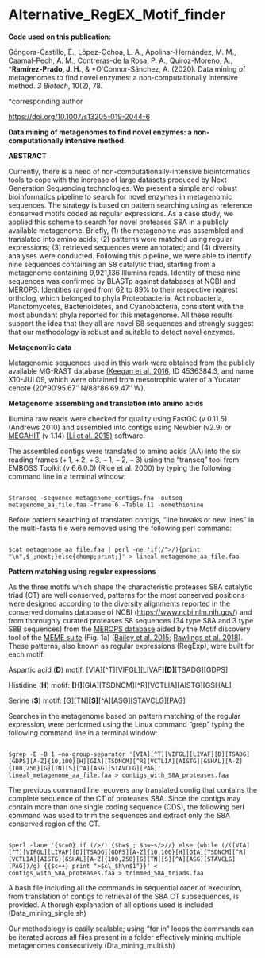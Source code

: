 # Alternative_RegEX_Motif_finder

**Code used on this publication:**

Góngora-Castillo, E., López-Ochoa, L. A., Apolinar-Hernández, M. M., Caamal-Pech, A. M., Contreras-de la Rosa, P. A., Quiroz-Moreno, A., \***Ramírez-Prado, J. H.**, & \*O'Connor-Sánchez, A. (2020). Data mining of metagenomes to find novel enzymes: a non-computationally intensive method. *3 Biotech*, 10(2), 78.

\*corresponding author

https://doi.org/10.1007/s13205-019-2044-6

**Data mining of metagenomes to find novel enzymes: a non-computationally intensive method.**

**ABSTRACT**

Currently, there is a need of non-computationally-intensive bioinformatics tools to cope with the increase of large datasets produced by Next Generation Sequencing technologies. We present a simple and robust bioinformatics pipeline to search for novel enzymes in metagenomic sequences. The strategy is based on pattern searching using as reference conserved motifs coded as regular expressions. As a case study, we applied this scheme to search for novel proteases S8A in a publicly available metagenome. Briefly, (1) the metagenome was assembled and translated into amino acids; (2) patterns were matched using regular expressions; (3) retrieved sequences were annotated; and (4) diversity analyses were conducted. Following this pipeline, we were able to identify nine sequences containing an S8 catalytic triad, starting from a metagenome containing 9,921,136 Illumina reads. Identity of these nine sequences was confirmed by BLASTp against databases at NCBI and MEROPS. Identities ranged from 62 to 89% to their respective nearest ortholog, which belonged to phyla Proteobacteria, Actinobacteria, Planctomycetes, Bacterioidetes, and Cyanobacteria, consistent with the most abundant phyla reported for this metagenome. All these results support the idea that they all are novel S8 sequences and strongly suggest that our methodology is robust and suitable to detect novel enzymes.

**Metagenomic data**

Metagenomic sequences used in this work were obtained from the publicly available MG-RAST database [(Keegan et al. 2016](https://link.springer.com/protocol/10.1007%2F978-1-4939-3369-3_13), ID 4536384.3, and name X10-JUL09, which were obtained from mesotrophic water of a Yucatan cenote (20°90′95.67″ N/88°86′69.47″ W).

**Metagenome assembling and translation into amino acids**

Illumina raw reads were checked for quality using FastQC (v 0.11.5) (Andrews 2010) and assembled into contigs using Newbler (v2.9) or [MEGAHIT](https://github.com/voutcn/megahit) (v 1.14) [(Li et al. 2015)](https://academic.oup.com/bioinformatics/article/31/10/1674/177884) software.

The assembled contigs were translated to amino acids (AA) into the six reading frames (+ 1, + 2, + 3, − 1, − 2, − 3) using the “transeq” tool from EMBOSS Toolkit (v 6.6.0.0) (Rice et al. 2000) by typing the following command line in a terminal window:

<pre><code>
$transeq -sequence metagenome_contigs.fna -outseq metagenome_aa_file.faa -frame 6 -Table 11 -nomethionine
</code></pre>

Before pattern searching of translated contigs, “line breaks or new lines” in the multi-fasta file were removed using the following perl command:

<pre><code>
$cat metagenome_aa_file.faa | perl -ne 'if(/^>/){print "\n",$_;next;}else{chomp;print;}' > lineal_metagenome_aa_file.faa
</code></pre>

**Pattern matching using regular expressions**

As the three motifs which shape the characteristic proteases S8A catalytic triad (CT) are well conserved, patterns for the most conserved positions were designed according to the diversity alignments reported in the conserved domains database of NCBI (https://www.ncbi.nlm.nih.gov/) and from thoroughly curated proteases S8 sequences (34 type S8A and 3 type S8B sequences) from the [MEROPS database](https://www.ebi.ac.uk/merops/) aided by the Motif discovery tool of the [MEME suite](https://meme-suite.org/meme/) (Fig. 1a) ([Bailey et al. 2015](https://academic.oup.com/nar/article/43/W1/W39/2467905); [Rawlings et al. 2018](https://academic.oup.com/nar/article/46/D1/D624/4626772)). These patterns, also known as regular expressions (RegExp), were built for each motif:

Aspartic acid (**D**) motif: [VIA][^T][VIFGL][LIVAF]**[D]**[TSADG][GDPS]

Histidine (**H**) motif: **[H]**[GIA][TSDNCM][^R][VCTLIA][AISTG][GSHAL]

Serine (**S**) motif: [G][TN]**[S]**[^A][ASG][STAVCLG][PAG]

Searches in the metagenome based on pattern matching of the regular expression, were performed using the Linux command “grep” typing the following command line in a terminal window:

<pre><code>
$grep -E -B 1 –no-group-separator '[VIA][^T][VIFGL][LIVAF][D][TSADG][GDPS][A-Z]{10,100}[H][GIA][TSDNCM][^R][VCTLIA][AISTG][GSHAL][A-Z]{100,250}[G][TN][S][^A][ASG][STAVCLG][PAG]' lineal_metagenome_aa_file.faa > contigs_with_S8A_proteases.faa
</code></pre>

The previous command line recovers any translated contig that contains the complete sequence of the CT of proteases S8A. Since the contigs may contain more than one single coding sequence (CDS), the following perl command was used to trim the sequences and extract only the S8A conserved region of the CT.

<pre><code>
$perl -lane '{$c=0} if (/>/) {$h=$_; $h=~s/>//} else {while (/([VIA][^T][VIFGL][LIVAF][D][TSADG][GDPS][A-Z]{10,100}[H][GIA][TSDNCM][^R][VCTLIA][AISTG][GSHAL][A-Z]{100,250}[G][TN][S][^A][ASG][STAVCLG][PAG])/g) {{$c++} print ">$c\_$h\n$1"}}' < contigs_with_S8A_proteases.faa > trimmed_S8A_triads.faa
</code></pre>

A bash file including all the commands in sequential order of execution, from translation of contigs to retrieval of the S8A CT subsequences, is provided.
A thorugh explanation of all options used is included (Data_mining_single.sh)

Our methodology is easily scalable; using “for in” loops the commands can be iterated across all files present in a folder effectively mining multiple metagenomes consecutively (Dta_mining_multi.sh)


